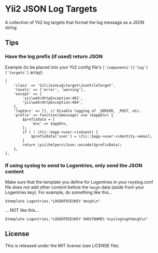 # Yii2 JSON Log Targets
A collection of Yii2 log targets that format the log message as a JSON string.

## Tips

### Have the log prefix (if used) return JSON

Example (to be placed into your Yii2 config file's 
```['components']['log']['targets']``` array):

    [
        'class' => 'Sil\JsonLog\target\JsonFileTarget',
        'levels' => ['error', 'warning'],
        'except' => [
            'yii\web\HttpException:401',
            'yii\web\HttpException:404',
        ],
        'logVars' => [], // Disable logging of _SERVER, _POST, etc.
        'prefix' => function($message) use ($appEnv) {
            $prefixData = [
                'env' => $appEnv,
            ];
            if ( ! \Yii::$app->user->isGuest) {
                $prefixData['user'] = \Yii::$app->user->identity->email;
            }
            return \yii\helpers\Json::encode($prefixData);
        },
    ],

### If using syslog to send to Logentries, only send the JSON content
Make sure that the template you define for Logentries in your rsyslog.conf file 
does not add other content before the ```%msg%``` data (aside from your 
Logentries key). For example, do something like this...

    $template Logentries,"LOGENTRIESKEY %msg%\n"

... NOT like this...

    $template Logentries,"LOGENTRIESKEY %HOSTNAME% %syslogtag%%msg%\n"

## License

This is released under the MIT license (see LICENSE file).
